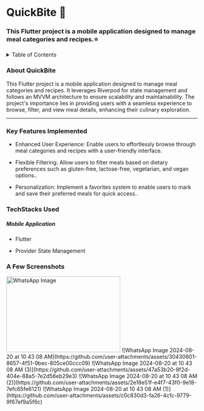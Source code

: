 <p align="center">
  </p>

<H1> QuickBite 🍔 </H1>
<H3> This Flutter project is a mobile application designed to manage meal categories and recipes.⭐ </H3>

<details>
<summary>Table of Contents</summary>

- [Aim](#aim)
- [Tech Stack](#tech-stack)
- [Key Features](#key-features)
- [Screenshots](#screenshots)
</details>
<h3 name="aim">  About QuickBite </h3>
<p>This Flutter project is a mobile application designed to manage meal categories and recipes. It leverages Riverpod for state management and follows an MVVM architecture to ensure scalability and maintainability. The project's importance lies in providing users with a seamless experience to browse, filter, and view meal details, enhancing their culinary exploration.</p>
<hr>
<h3 name="key-features"> Key Features Implemented </h3>
<ul>
    <li>
        <p>Enhanced User Experience: Enable users to effortlessly browse through meal categories and recipes with a user-friendly interface.</p>
   </li>
    <li>
        <p>Flexible Filtering: Allow users to filter meals based on dietary preferences such as gluten-free, lactose-free, vegetarian, and vegan options..</p>
    </li>
    <li>
        <p>Personalization: Implement a favorites system to enable users to mark and save their preferred meals for quick access..</p>
    </li>
</ul>
<h3 name="tech-stack">TechStacks Used</h3>
<h5>Mobile Application</h5>
<ul>
    <li>
        <p>Flutter</p>
    </li>
    <li>
        <p>Provider State Management</p>
    </li>
</ul>
<h3 name="screenshots">A Few Screenshots</h3>

<img src="https://github.com/user-attachments/assets/30430601-8657-4f51-9bec-805ce00ccc09" width="300" height="200" alt="WhatsApp Image">
![WhatsApp Image 2024-08-20 at 10 43 08 AM](https://github.com/user-attachments/assets/30430601-8657-4f51-9bec-805ce00ccc09)
![WhatsApp Image 2024-08-20 at 10 43 08 AM (3)](https://github.com/user-attachments/assets/47a53b20-8f2d-404e-88a5-7e2d56eb29e3)
![WhatsApp Image 2024-08-20 at 10 43 08 AM (2)](https://github.com/user-attachments/assets/2e18e51f-e4f7-43f0-9e18-7efc65fe6121)
![WhatsApp Image 2024-08-20 at 10 43 08 AM (1)](https://github.com/user-attachments/assets/c0c830d3-fa26-4cfc-9779-9f67ef9a5f6c)

